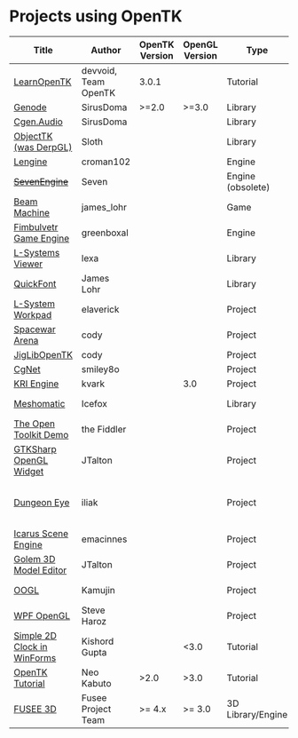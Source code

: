 # Projects using OpenTK
| Title                                                                                                                                           | Author        | OpenTK Version | OpenGL Version | Type     | Details                                                                                                                                              |
|-----------------------------|---------------|----------------|----------------|----------|------------------------------------------------------------------------------------------------------------------------------------------------------|
| [LearnOpenTK](https://github.com/devvoid/learnopengl-tk)                                                                                                   | devvoid, Team OpenTK     | 3.0.1          |           | Tutorial  | The code of the official tutorials at https://opentk.net/                                                                                                                                                     |
| [Genode](https://github.com/SirusDoma/Genode)                                                                                                   | SirusDoma     | >=2.0          | >=3.0          | Library  |                                                                                                                                                      |
| [Cgen.Audio](https://github.com/SirusDoma/Cgen.Audio)                  | SirusDoma     |                |                | Library  |                                                                                                                                                      |
| [ObjectTK (was DerpGL)](https://github.com/JcBernack/ObjectTK)       | Sloth         |                |                | Library  |                                                                                                                                                      |
| [Lengine](http://www.indiedb.com/engines/lengine)                     | croman102     |                |                | Engine   |                                                                                          |
| ~~[SevenEngine](https://github.com/ZacharyPatten/SevenEngine)~~                 | Seven         |                |                | Engine (obsolete)   |                                                                                                                                                      |
| [Beam Machine](https://www.allegro.cc/forums/thread/610963/965175)                | james_lohr    |                |                | Game     |  Finished. https://www.youtube.com/watch?v=hl-7sTqCvGY                                                                                               |
| [Fimbulvetr Game Engine](https://github.com/Fimbulwinter/FimbulvetrEngine)      | greenboxal    |                |                | Engine   |                                                                                                                                                      |
| [L-Systems Viewer](https://code.google.com/archive/p/lsystems-csharp-lib/)            | lexa          |                |                | Library  | Alternate link: lexa.tatalata.com/tag/l-system/                                                                                                      |
| [QuickFont](https://github.com/opcon/QuickFont)                   | James Lohr    |                |                | Library  |                                                                                                                                                      |
| [L-System Workpad](https://github.com/elaverick/L-System-Workpad)            | elaverick     |                |                | Project  |                                                                                                                                                      |
| [Spacewar Arena](https://bitbucket.org/cody_/spacewar-arena/wiki/Home)              | cody          |                |                | Project  | Unfinished project                                                                                                                                   |
| [JigLibOpenTK](https://sourceforge.net/projects/jiglibopentk/)                | cody          |                |                | Project  | Author's personal framework for unfinished game                                                                                                      |
| [CgNet](https://github.com/corngood/cgnet/)                       | smiley8o      |                |                | Project  |                                                                                                                                                      |
| [KRI Engine](https://github.com/kvark/kri)                  | kvark         |                | 3.0            | Project  | [old] Modern OpenGL-3 engine                                                                                                                         |
| [Meshomatic](https://github.com/sixman9/Meshomatic)                  | Icefox        |                |                | Library  | A collection of open-source loader classes for 3D models (.obj                                                                                       |
| [The Open Toolkit Demo](https://github.com/opentk/opentk-examples)       | the Fiddler   |                |                | Project  | Shipped alongside with Opentk                                                                                                                        |
| [GTKSharp OpenGL Widget](https://github.com/opentk/opentk/tree/develop/src/OpenTK.GLWidget)      | JTalton       |                |                | Project  | Distributed with OpenTK                                                                                                                              |
| [Dungeon Eye](https://github.com/iliak/dungeoneye)                 | iliak         |                |                | Project  | Remake of The Eye of Beholder 2. https://www.gamedev.net/forums/topic/597127-dungeon-eye-eye-of-the-beholder-ii-remake/ . http://www.dungeoneye.net/ |
| [Icarus Scene Engine](https://sourceforge.net/projects/icarus/)         | emacinnes     |                |                | Project  |                                                                                                                                                      |
| [Golem 3D Model Editor](https://archive.li/OuJeg)       | JTalton       |                |                | Project  |                                                                                                                                                      |
| [OOGL](https://sourceforge.net/projects/oogl/)                        | Kamujin       |                |                | Project  | OOGL is a set of simple C# object wrappers to OpenGL handles                                                                                         |
| [WPF OpenGL](http://steveharoz.com/wpfopentk/)                  | Steve Haroz   |                |                | Project  | OpenTK declares support of WPF in  core                                                                                                              |
| [Simple 2D Clock in WinForms](https://kishordgupta.wordpress.com/2010/12/21/opentk-a-simple-2d-clock-design-in-windows-form-c-basic-opentk-1/) | Kishord Gupta |                | <3.0           | Tutorial | Outdated Tutorial                                                                                                                                    |
| [OpenTK Tutorial](http://neokabuto.blogspot.com/p/tutorials.html)             | Neo Kabuto    | >2.0           | >3.0           | Tutorial |                                                                                                                                                      |
| [FUSEE 3D](http://fusee3d.org)             | Fusee Project Team    | >= 4.x           | >= 3.0           | 3D Library/Engine |                                                                                                                                                      |
